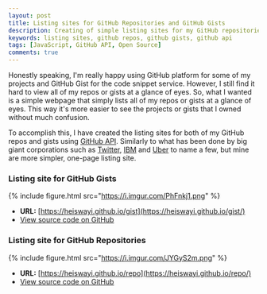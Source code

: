 ```yaml
---
layout: post
title: Listing sites for GitHub Repositories and GitHub Gists
description: Creating of simple listing sites for my GitHub repositories and GitHub gists with GitHub API.
keywords: listing sites, github repos, github gists, github api
tags: [JavaScript, GitHub API, Open Source]
comments: true
---
```


Honestly speaking, I'm really happy using GitHub platform for some of my projects and GitHub Gist for the code snippet service. However, I still find it hard to view all of my repos or gists at a glance of eyes. So, what I wanted is a simple webpage that simply lists all of my repos or gists at a glance of eyes. This way it's more easier to see the projects or gists that I owned without much confusion.

To accomplish this, I have created the listing sites for both of my GitHub repos and gists using [GitHub API](https://developer.github.com/v3/). Similarly to what has been done by big giant corporations such as [Twitter](https://twitter.github.io/), [IBM](https://ibm.github.io/) and [Uber](https://uber.github.io/) to name a few, but mine are more simpler, one-page listing site.

### Listing site for GitHub Gists

{% include figure.html src="https://i.imgur.com/PhFnkj1.png" %}

- **URL:** [https://heiswayi.github.io/gist](https://heiswayi.github.io/gist/)
- [View source code on GitHub](https://github.com/heiswayi/gist)

### Listing site for GitHub Repositories

{% include figure.html src="https://i.imgur.com/JYGyS2m.png" %}

- **URL:** [https://heiswayi.github.io/repo](https://heiswayi.github.io/repo/)
- [View source code on GitHub](https://github.com/heiswayi/repo)
